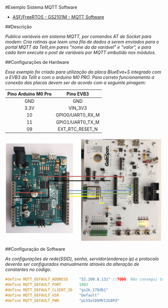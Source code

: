 #Exemplo Sistema MQTT Software

* [ASF/FreeRTOS - GS2101M - MQTT Software](asf\examples\gs2101m\SoftwareMqtt.rar)

##Descrição

*Publica variáveis em sistema MQTT, por comandos AT de Socket para modem: Cria rotinas que 
leem uma fila de dados a serem enviados para o portal MQTT da Telit,em pares "nome da da variável" 
e "valor", e para cada item executa o post de variáveis por MQTT embutido nos módulos.*


##Configurações de Hardware

*Esse exemplo foi criado para utilização da placa BlueEva+S integrado com a EVB3 da Telit e com o arduino M0 PRO.
Para correto funcionamento a conexão das placas devem ser de acordo com a seguinte pinagem:*
 
Pino Arduino M0 Pro|Pino EVB3
:-----------------:|:--------:
GND|GND
3.3V|VIN_3V3
10|GPIO0/UART0_RX_M
11|GPIO1/UART0_TX_M
09|EXT_RTC_RESET_N

![](images/ard_gs12.png)

##Configuração de Software

*As configurações de rede(SSID), senha, servidor(endereço ip) e protocolo deverão ser configurados manualmente através da alteração de constantes no código:* 

```C++
#define MQTT_DEFAULT_ADDRESS     "52.200.8.131" //TODO: Não consegui testar DNS
#define MQTT_DEFAULT_PORT        1883
#define MQTT_DEFAULT_CLIENT_ID   "gs2k_178db1"
#define MQTT_DEFAULT_USR         "Default"
#define MQTT_DEFAULT_PWD         "pLh5olDkMVIIG8Pd"
```
